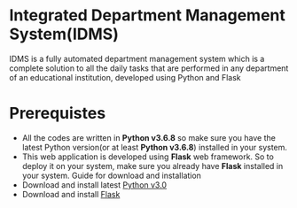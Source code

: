 # Integrated Department Management System(IDMS)
IDMS is a fully automated department management system which is a complete solution to all the daily tasks that are performed in any department of an educational institution, developed using Python and Flask

# Prerequistes
* All the codes are written in **Python v3.6.8** so make sure you have the latest Python version(or at least **Python v3.6.8**) installed  in your system.
* This web application is developed using **Flask** web framework. So to deploy it on your system, make sure you already have **Flask** installed in your system.
Guide for download and installation
* Download and install latest [Python v3.0](https://docs.python.org/3.6/)
* Download and install [Flask](https://flask.palletsprojects.com/en/1.1.x/installation/)



